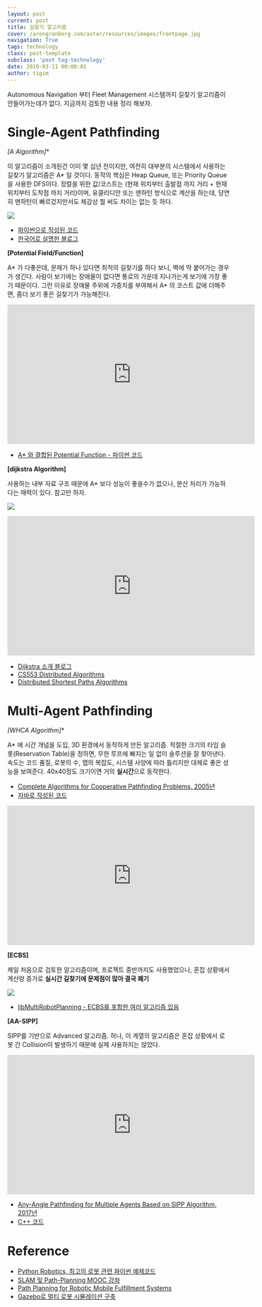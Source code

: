 ```yaml
--- 
layout: post  
current: post
title: 길찾기 알고리즘      
cover: /arongranberg.com/astar/resources/images/frontpage.jpg   
navigation: True
tags: technology
class: post-template
subclass: 'post tag-technology'       
date: 2019-03-11 00:00:01
author: tigim         
---  
```


Autonomous Navigation 부터 Fleet Management 시스템까지 길찾기 알고리즘이 안들어가는데가 없다. 지금까지 검토한 내용 정리 해보자. 

Single-Agent Pathfinding     
=========================      

**[A* Algorithm]**

이 알고리즘이 소개된건 이미 몇 십년 전이지만, 여전히 대부분의 시스템에서 사용하는 길찾기 알고리즘은 A* 일 것이다. 동작의 핵심은 Heap Queue, 또는 Priority Queue을 사용한 DFS이다. 정렬을 위한 값/코스트는 (현재 위치부터 출발점 까지 거리 + 현재 위치부터 도착점 까지 거리)이며, 유클리디안 또는 맨하턴 방식으로 계산을 하는데, 당연히 맨하턴이 빠르겄지만서도 체감상 뭘 써도 차이는 없는 듯 하다. 

![](https://github.com/AtsushiSakai/PythonRoboticsGifs/raw/master/PathPlanning/AStar/animation.gif)

- [파이썬으로 작성된 코드](https://github.com/jfrascon/SLAM_AND_PATH_PLANNING_ALGORITHMS/blob/master/08-PATH_PLANNING/CODE/pp_01_e_astar_question.py)
- [한국어로 설명한 블로그](https://itmining.tistory.com/66)
  

**[Potential Field/Function]**  

A* 가 다좋은데, 문제가 하나 있다면 최적의 길찾기를 하다 보니, 벽에 딱 붙어가는 경우가 생긴다. 사람이 보기에는 장애물이 없다면 통로의 가운데 지나가는게 보기에 가장 좋기 때문이다. 그런 이유로 장애물 주위에 가중치를 부여해서 A* 의 코스트 값에 더해주면, 좀더 보기 좋은 길찾기가 가능해진다. 

<iframe width="560" height="315" src="https://www.youtube.com/embed/nQtmUH3UCi4" frameborder="0" allow="accelerometer; autoplay; encrypted-media; gyroscope; picture-in-picture" allowfullscreen></iframe>  

- [A* 와 결합된 Potential Function - 파이썬 코드](https://github.com/jfrascon/SLAM_AND_PATH_PLANNING_ALGORITHMS/blob/master/08-PATH_PLANNING/CODE/pp_01_f_astar_potential_function_question.py)  


**[dijkstra Algorithm]**

사용하는 내부 자료 구조 때문에 A* 보다 성능이 좋을수가 없으나, 분산 처리가 가능하다는 매력이 있다. 참고만 하자.  

![](https://github.com/AtsushiSakai/PythonRoboticsGifs/raw/master/PathPlanning/Dijkstra/animation.gif)  

<iframe width="560" height="315" src="https://www.youtube.com/embed/HFapeLxvdNg" frameborder="0" allow="accelerometer; autoplay; encrypted-media; gyroscope; picture-in-picture" allowfullscreen></iframe>

- [Dijkstra 소개 블로그](https://medium.com/basecs/finding-the-shortest-path-with-a-little-help-from-dijkstra-613149fbdc8e)  
- [CS553 Distributed Algorithms](https://www.cs.uic.edu/~ajayk/SelfStabilization.pdf)  
- [Distributed Shortest Paths Algorithms](https://www.cs.rit.edu/~ark/winter2012/730/team/1/presentation2.pdf)

Multi-Agent Pathfinding  
========================    


**[WHCA* Algorithm]**

A* 에 시간 개념을 도입, 3D 환경에서 동작하게 만든 알고리즘. 적절한 크기의 타임 슬롯(Reservation Table)을 정하면, 무한 루프에 빠지는 일 없이 솔루션을 잘 찾아낸다. 속도는 코드 품질, 로봇의 수, 맵의 복잡도, 시스템 사양에 따라 틀리지만 대체로 좋은 성능을 보여준다. 40x40정도 크기이면 거의 **실시간**으로 동작한다.  

- [Complete Algorithms for Cooperative Pathfinding Problems, 2005년](https://pdfs.semanticscholar.org/1460/61be1affd4af17b8996f1d0316ad147368f5.pdf)
- [자바로 작성된 코드](https://github.com/igrek51/coop-pathfinder)

<iframe width="560" height="315" src="https://www.youtube.com/embed/DRx-17AHaw4" frameborder="0" allow="accelerometer; autoplay; encrypted-media; gyroscope; picture-in-picture" allowfullscreen></iframe>  


**[ECBS]**  

제일 처음으로 검토한 알고리즘이며, 프로젝트 중반까지도 사용했었으나, 혼잡 상황에서 계산량 증가로 **실시간 길찾기에 문제점이 많아 결국 폐기**  
  
![](https://ars.els-cdn.com/content/image/1-s2.0-S0004370214001386-gr014.gif)  
  
- [libMultiRobotPlanning - ECBS를 포함한 여러 알고리즘 있음](https://github.com/whoenig/libMultiRobotPlanning)


**[AA-SIPP]**  

SIPP를 기반으로 Advanced 알고리즘. 허나, 이 계열의 알고리즘은 혼잡 상황에서 로봇 간 Collision이 발생하기 때문에 실제 사용하지는 않았다.  
  
<iframe width="560" height="315" src="https://www.youtube.com/embed/1Jrye5S0ZV8" frameborder="0" allow="accelerometer; autoplay; encrypted-media; gyroscope; picture-in-picture" allowfullscreen></iframe>   
  
- [Any-Angle Pathfinding for Multiple Agents Based on SIPP Algorithm, 2017년](https://arxiv.org/pdf/1703.04159.pdf)
- [C++ 코드](https://github.com/PathPlanning/AA-SIPP-m)



Reference  
=========  

- [Python Robotics, 최고의 로봇 관련 파이썬 예제코드](https://github.com/AtsushiSakai/PythonRobotics)
- [SLAM 및 Path-Planning MOOC 강좌](https://github.com/jfrascon/SLAM_AND_PATH_PLANNING_ALGORITHMS/tree/master/08-PATH_PLANNING/CODE)  
- [Path Planning for Robotic Mobile Fulfillment Systems](https://www.groundai.com/project/path-planning-for-robotic-mobile-fulfillment-systems/1#bib.bib24)  
- [Gazebo로 멀티 로봇 시뮬레이션 구축](https://github.com/PathPlanning/MultiRobotPathFinding-ROS-Gazebo-Demo)